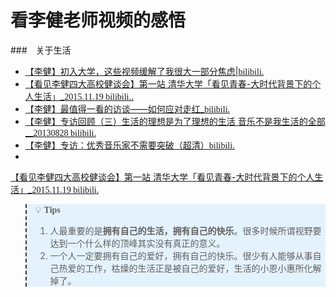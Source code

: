# 看李健老师视频的感悟
<style>
blockquote {
  border-left: 2px dashed #333 !important;
  background:  #e4f2fe 0% !important;  
}
</style>
###　关于生活

- [【李健】初入大学，这些视频缓解了我很大一部分焦虑|<font face="Monaco">bilibili.</font>](https://www.bilibili.com/video/BV1kU4y1P7Hi?spm_id_from=333.999.0.0)
- [【看见李健四大高校健谈会】第一站 清华大学「看见青春-大时代背景下的个人生活」_<font face="Monaco">2015.11.19 bilibili.</font>.](https://www.bilibili.com/video/BV1Sx411s71x?spm_id_from=333.999.0.0)
- [【李健】最值得一看的访谈——如何应对走红_<font face="Monaco">bilibili.</font>](https://www.bilibili.com/video/BV1sb411x7bb?spm_id_from=333.999.0.0)
- [【李健】专访回顾（三）生活的理想是为了理想的生活 音乐不是我生活的全部__<font face="Monaco">20130828 bilibili.</font>](https://www.bilibili.com/video/BV1Bz4y1S7F7?spm_id_from=333.999.0.0)
- [【李健】专访：优秀音乐家不需要突破（超清）<font face="Monaco">bilibili.</font>](https://www.bilibili.com/video/BV1KE41117km?spm_id_from=333.999.0.0)
- 

[【看见李健四大高校健谈会】第一站 清华大学「看见青春-大时代背景下的个人生活」_<font face="Monaco">2015.11.19 bilibili.</font>](https://www.bilibili.com/video/BV1Sx411s71x?spm_id_from=333.999.0.0)
> 💡  <font face="Monaco">**Tips**</font>
> 
> 1. 人最重要的是**拥有自己的生活，拥有自己的快乐**。很多时候所谓视野要达到一个什么样的顶峰其实没有真正的意义。
> 2. 一个人一定要拥有自己的爱好，拥有自己的快乐。很少有人能够从事自己热爱的工作，枯燥的生活正是被自己的爱好，生活的小恩小惠所化解掉了。
